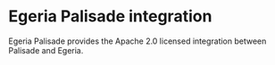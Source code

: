 <!-- SPDX-License-Identifier: CC-BY-4.0 -->
<!-- Copyright Contributors to the ODPi Egeria and Palisade project. -->

# Egeria Palisade integration

Egeria Palisade provides the Apache 2.0 licensed integration between Palisade and Egeria.

